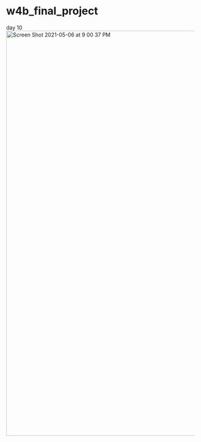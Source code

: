 # w4b_final_project
day 10
<img width="1082" alt="Screen Shot 2021-05-06 at 9 00 37 PM" src="https://user-images.githubusercontent.com/25145605/117396258-6c553c80-aeae-11eb-99dc-d11520878666.png">

